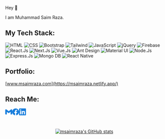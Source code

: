 Hey 👋

I am Muhammad Saim Raza.

## My Tech Stack:

![HTML](https://img.shields.io/badge/-HTML5-%232c3e50?style=for-the-badge&logo=HTML5)
![CSS](https://img.shields.io/badge/-CSS3-%232c3e50?style=for-the-badge&logo=css3)
![Bootstrap](https://img.shields.io/badge/-Bootstrap-%232c3e50?style=for-the-badge&logo=Bootstrap)
![Tailwind](https://img.shields.io/badge/-Tailwind-%232c3e50?style=for-the-badge&logo=tailwindcss)
![JavaScript](https://img.shields.io/badge/-JavaScript-%232c3e50?style=for-the-badge&logo=javascript)
![jQuery](https://img.shields.io/badge/-jQuery-%232c3e50?style=for-the-badge&logo=jQuery)
![Firebase](https://img.shields.io/badge/-Firebase-%232c3e50?style=for-the-badge&logo=Firebase)
![React.Js](https://img.shields.io/badge/-React.js-%232c3e50?style=for-the-badge&logo=react)
![Next.Js](https://img.shields.io/badge/-Next.js-%232c3e50?style=for-the-badge&logo=next.js)
![Vue.Js](https://img.shields.io/badge/-Vue.js-%232c3e50?style=for-the-badge&logo=vue.js)
![Ant Design](https://img.shields.io/badge/-Antd-%232c3e50?style=for-the-badge&logo=ant-design)
![Material UI](https://img.shields.io/badge/-Mui-%232c3e50?style=for-the-badge&logo=mui)
![Node.Js](https://img.shields.io/badge/-Node.js-%232c3e50?style=for-the-badge&logo=nodedotjs)
![Express.Js](https://img.shields.io/badge/-Express.Js-%232c3e50?style=for-the-badge&logo=express)
![Mongo DB](https://img.shields.io/badge/-Mongo%20DB-%232c3e50?style=for-the-badge&logo=MongoDB)
![React Native](https://img.shields.io/badge/-React%20Native-%232c3e50?style=for-the-badge&logo=react)



## Portfolio:

[www.msaimraza.com](https://msaimraza.netlify.app/)

## Reach Me:

<a href="mailto:msraza.02@gmail.com">
  <img align="left" alt="Mail" width="22px" src="./assets/gmail.svg" />
</a>
<a href="https://www.facebook.com/m.saimraz">
  <img align="left" alt="Facebook" width="22px" src="./assets/facebook.svg" />
</a>
<a href="https://www.linkedin.com/in/m-saim-raza">
  <img align="left" alt="LinkedIn" width="22px" src="./assets/linkedin.svg" />
</a>



<br/>
<br/>
<br/>

<p align="center">
<a href="https://github.com/msaimraz"><img src="https://github-readme-stats.vercel.app/api?username=msaimraz&show_icons=true&hide=&count_private=true&title_color=3382ed&text_color=ffffff&icon_color=3382ed&bg_color=1c1917&hide_border=true&show_icons=true" alt="msaimraza's GitHub stats" /></a>
 </p>

